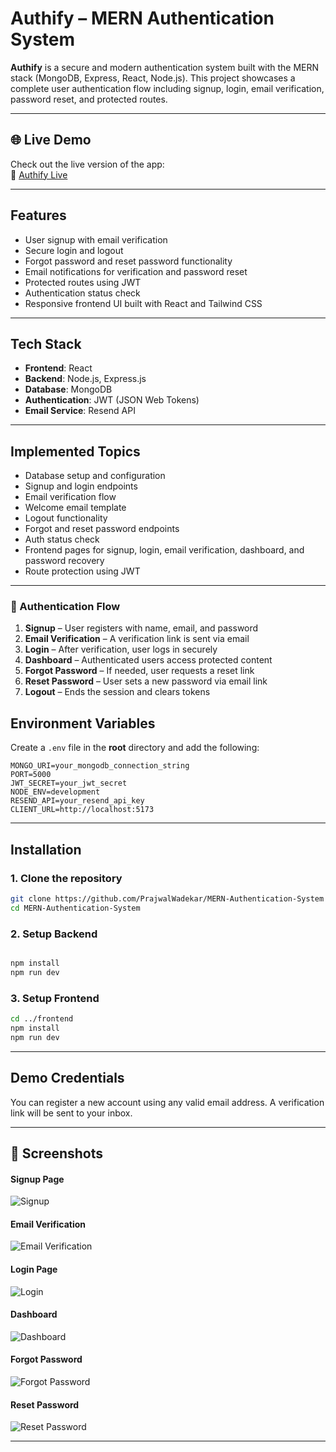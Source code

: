 # Authify – MERN Authentication System

**Authify** is a secure and modern authentication system built with the MERN stack (MongoDB, Express, React, Node.js). This project showcases a complete user authentication flow including signup, login, email verification, password reset, and protected routes.

---

## 🌐 Live Demo

Check out the live version of the app:  
🔗 [Authify Live](https://authify.site/)

---


## Features

- User signup with email verification  
- Secure login and logout  
- Forgot password and reset password functionality  
- Email notifications for verification and password reset  
- Protected routes using JWT  
- Authentication status check  
- Responsive frontend UI built with React and Tailwind CSS

---

## Tech Stack

- **Frontend**: React
- **Backend**: Node.js, Express.js  
- **Database**: MongoDB  
- **Authentication**: JWT (JSON Web Tokens)  
- **Email Service**: Resend API

---

## Implemented Topics

- Database setup and configuration  
- Signup and login endpoints  
- Email verification flow  
- Welcome email template  
- Logout functionality  
- Forgot and reset password endpoints  
- Auth status check  
- Frontend pages for signup, login, email verification, dashboard, and password recovery  
- Route protection using JWT

---

### 🔁 Authentication Flow

1. **Signup** – User registers with name, email, and password  
2. **Email Verification** – A verification link is sent via email  
3. **Login** – After verification, user logs in securely  
4. **Dashboard** – Authenticated users access protected content  
5. **Forgot Password** – If needed, user requests a reset link  
6. **Reset Password** – User sets a new password via email link  
7. **Logout** – Ends the session and clears tokens


## Environment Variables

Create a `.env` file in the **root** directory and add the following:

```env
MONGO_URI=your_mongodb_connection_string
PORT=5000
JWT_SECRET=your_jwt_secret
NODE_ENV=development
RESEND_API=your_resend_api_key
CLIENT_URL=http://localhost:5173
```

---

## Installation

### 1. Clone the repository

```bash
git clone https://github.com/PrajwalWadekar/MERN-Authentication-System
cd MERN-Authentication-System
```

### 2. Setup Backend

```bash

npm install
npm run dev
```

### 3. Setup Frontend

```bash
cd ../frontend
npm install
npm run dev
```

---


## Demo Credentials

You can register a new account using any valid email address. A verification link will be sent to your inbox.

---

## 📸 Screenshots

#### Signup Page  
![Signup](https://github.com/PrajwalWadekar/MERN-Authentication-System/blob/main/outputs/signup.png )

#### Email Verification  
![Email Verification](https://github.com/PrajwalWadekar/MERN-Authentication-System/blob/main/outputs/verifyemail.png)

#### Login Page  
![Login](https://github.com/PrajwalWadekar/MERN-Authentication-System/blob/main/outputs/login.png)

#### Dashboard  
![Dashboard](https://github.com/PrajwalWadekar/MERN-Authentication-System/blob/main/outputs/dashboard.png)

#### Forgot Password  
![Forgot Password](https://github.com/PrajwalWadekar/MERN-Authentication-System/blob/main/outputs/forgotpassword.png)

#### Reset Password  
![Reset Password](https://github.com/PrajwalWadekar/MERN-Authentication-System/blob/main/outputs/passwordreset.png)


---
